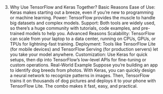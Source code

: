 3. Why Use TensorFlow and Keras Together?
Basic Reasons
Ease of Use: Keras makes starting out a breeze, even if you’re new to programming or machine learning.
Power: TensorFlow provides the muscle to handle big datasets and complex models.
Support: Both tools are widely used, so there’s a huge community with tutorials, code examples, and pre-trained models to help you.
Advanced Reasons
Scalability: TensorFlow can scale from your laptop to a data center, running on CPUs, GPUs, or TPUs for lightning-fast training.
Deployment: Tools like TensorFlow Lite (for mobile devices) and TensorFlow Serving (for production servers) let you take your model anywhere.
Customization: Use Keras for quick setups, then dip into TensorFlow’s low-level APIs for fine-tuning or custom operations.
Real-World Example
Suppose you’re building an app to identify dog breeds from photos. With Keras, you can quickly design a neural network to recognize patterns in images. Then, TensorFlow trains it on thousands of dog pictures and deploys it to your phone with TensorFlow Lite. The combo makes it fast, easy, and practical.